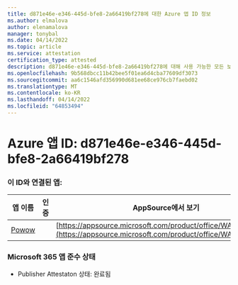 ```yaml
---
title: d871e46e-e346-445d-bfe8-2a66419bf278에 대한 Azure 앱 ID 정보
ms.author: elmalova
author: elenamalova
manager: tonybal
ms.date: 04/14/2022
ms.topic: article
ms.service: attestation
certification_type: attested
description: d871e46e-e346-445d-bfe8-2a66419bf278에 대해 사용 가능한 모든 보안 및 규정 준수 정보입니다.
ms.openlocfilehash: 9b568dbcc11b42bee5f01ea6d4cba77609df3073
ms.sourcegitcommit: aa6c1546afd356990d681ee68ce976cb7faebd02
ms.translationtype: MT
ms.contentlocale: ko-KR
ms.lasthandoff: 04/14/2022
ms.locfileid: "64853494"
---
```

# <a name="azure-app-id-d871e46e-e346-445d-bfe8-2a66419bf278"></a>Azure 앱 ID: d871e46e-e346-445d-bfe8-2a66419bf278


### <a name="apps-associated-with-this-id"></a>이 ID와 연결된 앱:
| **앱 이름** | **인증** | **AppSource에서 보기** |
|--------------|---------------|-----------------------|
| [Powow](../forward/WA200002952.md) |  | [https://appsource.microsoft.com/product/office/WA200002952](https://appsource.microsoft.com/product/office/WA200002952) |

### <a name="microsoft-365-app-compliance-status"></a>Microsoft 365 앱 준수 상태
- Publisher Attestaton 상태: 완료됨
